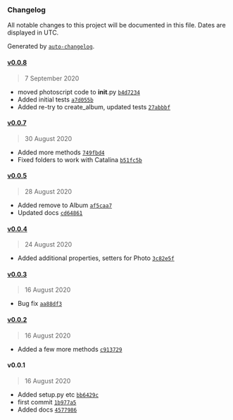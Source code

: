 ### Changelog

All notable changes to this project will be documented in this file. Dates are displayed in UTC.

Generated by [`auto-changelog`](https://github.com/CookPete/auto-changelog).

#### [v0.0.8](https://github.com/RhetTbull/photoscript/compare/v0.0.7...v0.0.8)

> 7 September 2020

- moved photoscript code to __init__.py [`b4d7234`](https://github.com/RhetTbull/photoscript/commit/b4d72347855d012d08ca98503d26770aef8bf3f1)
- Added initial tests [`a7d055b`](https://github.com/RhetTbull/photoscript/commit/a7d055b85e3b9b71b91892c998e4b88218de655d)
- Added re-try to create_album, updated tests [`27abbbf`](https://github.com/RhetTbull/photoscript/commit/27abbbf70a33cc46b4e08af3ba863c8406f968e2)

#### [v0.0.7](https://github.com/RhetTbull/photoscript/compare/v0.0.5...v0.0.7)

> 30 August 2020

- Added more methods [`749fbd4`](https://github.com/RhetTbull/photoscript/commit/749fbd4c8feb24bd6bed605c498522f5184f6cbc)
- Fixed folders to work with Catalina [`b51fc5b`](https://github.com/RhetTbull/photoscript/commit/b51fc5ba7c133bedaa5a26df7b41dd50c4a3a992)

#### [v0.0.5](https://github.com/RhetTbull/photoscript/compare/v0.0.4...v0.0.5)

> 28 August 2020

- Added remove to Album [`af5caa7`](https://github.com/RhetTbull/photoscript/commit/af5caa7332e82734e4fd395ee0f92e945bb06a8d)
- Updated docs [`cd64861`](https://github.com/RhetTbull/photoscript/commit/cd648611ba456e2c73d87542ba6719e691ed3504)

#### [v0.0.4](https://github.com/RhetTbull/photoscript/compare/v0.0.3...v0.0.4)

> 24 August 2020

- Added additional properties, setters for Photo [`3c82e5f`](https://github.com/RhetTbull/photoscript/commit/3c82e5f50dd9aca41747374eceaef790d493a38f)

#### [v0.0.3](https://github.com/RhetTbull/photoscript/compare/v0.0.2...v0.0.3)

> 16 August 2020

- Bug fix [`aa88df3`](https://github.com/RhetTbull/photoscript/commit/aa88df3f6df4b2f75c4c816e09bbd68b39b26e28)

#### [v0.0.2](https://github.com/RhetTbull/photoscript/compare/v0.0.1...v0.0.2)

> 16 August 2020

- Added a few more methods [`c913729`](https://github.com/RhetTbull/photoscript/commit/c913729682e83f2693d9a8f650dc81a3158dbdd8)

#### v0.0.1

> 16 August 2020

- Added setup.py etc [`bb6429c`](https://github.com/RhetTbull/photoscript/commit/bb6429c01c2caae57f64219bda47648d646559e4)
- first commit [`1b977a5`](https://github.com/RhetTbull/photoscript/commit/1b977a50f66c8b4b856da2dc3baa08272039f9ff)
- Added docs [`4577986`](https://github.com/RhetTbull/photoscript/commit/4577986dedd5a2a4bbdb1c11aa45639c6395de98)

